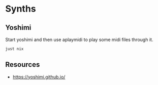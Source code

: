 # Synths

## Yoshimi

Start yoshimi and then use aplaymidi to play some midi files through it.  

```sh
just nix
```

## Resources

* https://yoshimi.github.io/